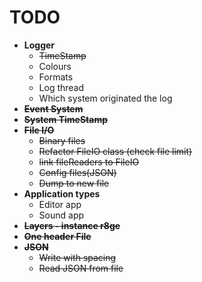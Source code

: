 # TODO

- **Logger**
  - ~~TimeStamp~~
  - Colours
  - Formats
  - Log thread
  - Which system originated the log
- **~~Event System~~**
- **~~System TimeStamp~~**
- **~~File I/O~~**
  - ~~Binary files~~
  - ~~Refactor FileIO class (check file limit)~~
  - ~~link fileReaders to FileIO~~
  - ~~Config files(JSON)~~
  - ~~Dump to new file~~
- **Application types**
  - Editor app
  - Sound app
- **~~Layers - instance r8ge~~**
- **~~One header File~~**
- **~~JSON~~**
  - ~~Write with spacing~~
  - ~~Read JSON from file~~
